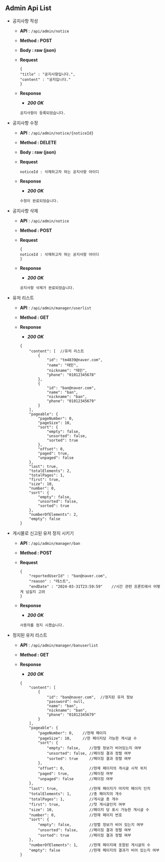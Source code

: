 ## Admin Api List

- 공지사항 작성
    - **API** : `/api/admin/notice`
    - **Method : POST**
    - **Body :  raw (json)**
    - **Request**
    
        ```jsonc
        {
        "title" : "공지사항입니다.",
        "content" : "공지입니다."
        }
        ```
    
    - **Response**
        - ***200 OK***
        
        ```jsonc
        공지사항이 등록되었습니다.
        ```

- 공지사항 수정
    - **API** : `/api/admin/notice/{noticeId}`
    - **Method : DELETE**
    - **Body :  raw (json)**
    - **Request**
    
        ```jsonc
        noticeId : 삭제하고자 하는 공지사항 아이디
        ```
    
    - **Response**
        - ***200 OK***
        
        ```jsonc
        수정이 완료되었습니다.
        ```

- 공지사항 삭제
    - **API** : `/api/admin/notice`
    - **Method : POST**
    - **Request**
    
        ```jsonc
        {
        noticeId : 삭제하고자 하는 공지사항 아이디
        }
        ```
    
    - **Response**
        - ***200 OK***
        
        ```jsonc
        공지사항 삭제가 완료되었습니다. 
        ```
- 유저 리스트
    - **API** : `/api/admin/manager/userlist`
    - **Method : GET**
    - **Response**
        - ***200 OK***
        
        ```jsonc
        {
            "content": [  //유저 리스트
                {
                    "id": "tm4839@naver.com",
                    "name": "태민",
                    "nickname": "태민",
                    "phone": "01012345678"
                },
                {
                    "id": "ban@naver.com",
                    "name": "ban",
                    "nickname": "ban",
                    "phone": "01012345679"
                }
            ],
            "pageable": {
                "pageNumber": 0,
                "pageSize": 10,
                "sort": {
                    "empty": false,
                    "unsorted": false,
                    "sorted": true
                },
                "offset": 0,
                "paged": true,
                "unpaged": false
            },
            "last": true,
            "totalElements": 2,
            "totalPages": 1,
            "first": true,
            "size": 10,
            "number": 0,
            "sort": {
                "empty": false,
                "unsorted": false,
                "sorted": true
            },
            "numberOfElements": 2,
            "empty": false
        }
        ```

        
- 게시물로 신고된 유저 정지 시키기
    - **API** : `/api/admin/manager/ban`
    - **Method : POST**
    - **Request**
    
        ```jsonc
        {
            "reportedUserId" : "ban@naver.com",
            "reason" : "테스트",
            "endDate" : "2024-03-31T23:59:59"    //시간 관련 프론트에서 어떻게 넘길지 고려
        }
        ```
    
    - **Response**
        - ***200 OK***
        
        ```jsonc
        사용자를 정지 시켰습니다. 
        ```

- 정지된 유저 리스트
    - **API** : `/api/admin/manager/banuserlist`
    - **Method : GET**
    - **Response**
        - ***200 OK***
        
        ```jsonc
        {
            "content": [
                {
                    "id": "ban@naver.com",  //정지된 유저 정보
                    "password": null,
                    "name": "ban",
                    "nickname": "ban",
                    "phone": "01012345679"
                }
            ],
            "pageable": {
                "pageNumber": 0,    //현재 페이지
                "pageSize": 10,     //한 페이지당 가능한 게시글 수
                "sort": {
                    "empty": false,    //정렬 정보가 비어있는지 여부
                    "unsorted": false, //페이징 결과 정렬 여부
                    "sorted": true     //페이징 결과 정렬 여부
                },
                "offset": 0,           //현재 페이지의 게시글 시작 위치
                "paged": true,         //페이징 여부
                "unpaged": false       //페이징 여부
            },
            "last": true,              //현재 페이지가 마지막 페이지 인지
            "totalElements": 1,        //총 페이지의 개수
            "totalPages": 1,           //게시글 총 개수
            "first": true,             //첫 게시글인지 여부
            "size": 10,                //페이지 당 표시 가능한 게시글 수
            "number": 0,               //현재 페이지 번호
            "sort": {
                "empty": false,        //정렬 정보가 비어 있는지 여부
                "unsorted": false,     //페이징 결과 정렬 여부
                "sorted": true         //페이징 결과 정렬 여부
            },
            "numberOfElements": 1,     //현재 페이지에 포함된 게시글의 수
            "empty": false             //현재 페이지의 결과가 비어 있는지 여부
        }
        ```
